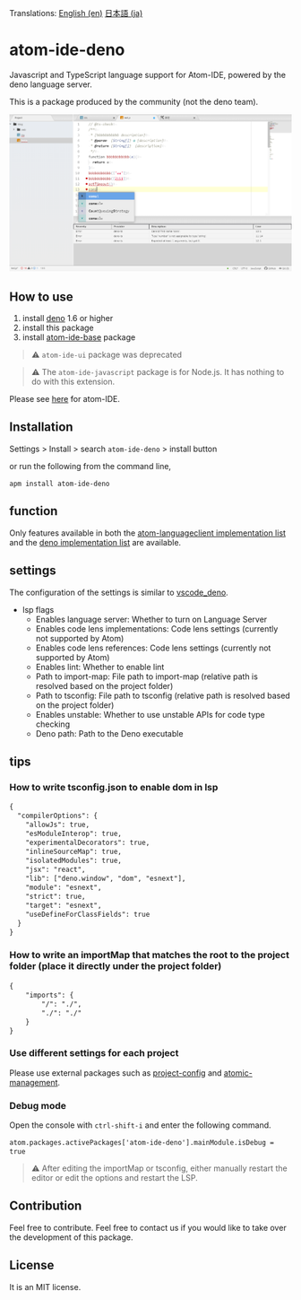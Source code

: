 Translations:
[English (en)](https://github.com/ayame113/atom-ide-deno/blob/main/README.md)
[日本語 (ja)](https://github.com/ayame113/atom-ide-deno/blob/main/README_ja.md)

# atom-ide-deno

Javascript and TypeScript language support for Atom-IDE, powered by the deno
language server.

This is a package produced by the community (not the deno team).

![screen shot](https://raw.githubusercontent.com/ayame113/atom-ide-deno/main/screenshot/1.png)

## How to use

1. install [deno](https://deno.land/) 1.6 or higher
2. install this package
3. install [atom-ide-base](https://atom.io/packages/atom-ide-base) package

> ⚠️ `atom-ide-ui` package was deprecated

> ⚠️ The `atom-ide-javascript` package is for Node.js. It has nothing to do with
> this extension.

Please see [here](https://atom-community.io/) for atom-IDE.

## Installation

Settings > Install > search `atom-ide-deno` > install button

or run the following from the command line,

```
apm install atom-ide-deno
```

## function

Only features available in both the
[atom-languageclient implementation list](https://github.com/atom-community/atom-languageclient#capabilities)
and the
[deno implementation list](https://github.com/denoland/deno/issues/8643#issue-758171107)
are available.

## settings

The configuration of the settings is similar to
[vscode_deno](https://github.com/denoland/vscode_deno).

- lsp flags
  - Enables language server: Whether to turn on Language Server
  - Enables code lens implementations: Code lens settings (currently not
    supported by Atom)
  - Enables code lens references: Code lens settings (currently not supported by
    Atom)
  - Enables lint: Whether to enable lint
  - Path to import-map: File path to import-map (relative path is resolved based
    on the project folder)
  - Path to tsconfig: File path to tsconfig (relative path is resolved based on
    the project folder)
  - Enables unstable: Whether to use unstable APIs for code type checking
  - Deno path: Path to the Deno executable

## tips

### How to write tsconfig.json to enable dom in lsp

```
{
  "compilerOptions": {
    "allowJs": true,
    "esModuleInterop": true,
    "experimentalDecorators": true,
    "inlineSourceMap": true,
    "isolatedModules": true,
    "jsx": "react",
    "lib": ["deno.window", "dom", "esnext"],
    "module": "esnext",
    "strict": true,
    "target": "esnext",
    "useDefineForClassFields": true
  }
}
```

### How to write an importMap that matches the root to the project folder (place it directly under the project folder)

```
{
	"imports": {
		"/": "./",
		"./": "./"
	}
}
```

### Use different settings for each project

Please use external packages such as
[project-config](https://atom.io/packages/project-config) and
[atomic-management](https://atom.io/packages/atomic-management).

### Debug mode

Open the console with `ctrl-shift-i` and enter the following command.

```
atom.packages.activePackages['atom-ide-deno'].mainModule.isDebug = true
```

> ⚠️ After editing the importMap or tsconfig, either manually restart the editor
> or edit the options and restart the LSP.

## Contribution

Feel free to contribute. Feel free to contact us if you would like to take over
the development of this package.

## License

It is an MIT license.
